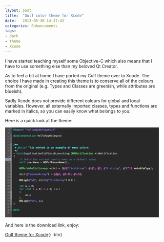```yaml
---
layout: post
title:  "Gulf color theme for Xcode"
date:   2013-05-30 14:37:42
categories: Enhancements
tags:
- dark
- theme
- Xcode
---
```


I have started teaching myself some Objective-C which also means that I have to
use something else than my beloved Qt Creator.

As to feel a bit at home I have ported my Gulf theme over to Xcode. The choice
I have made in creating this theme is to conserve all of the colours from the
original (e.g. Types and Classes are greenish, while attributes are blueish).

Sadly Xcode does not provide different colours for global and local variables.
However, all externally imported classes, types and functions are marked in
italics, so you can easily know what belongs to you.

Here is a quick look at the theme:

![1]

And here is the download link, enjoy:

[Gulf theme for Xcode][2]{: .btn}

 [1]: /images/gulf-xcode.png "Gulf theme for Xcode"
 [2]: /files/downloads/gulf-theme-xcode.zip

